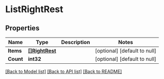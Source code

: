 # ListRightRest

## Properties
Name | Type | Description | Notes
------------ | ------------- | ------------- | -------------
**Items** | [**[]RightRest**](RightRest.md) |  | [optional] [default to null]
**Count** | **int32** |  | [optional] [default to null]

[[Back to Model list]](../README.md#documentation-for-models) [[Back to API list]](../README.md#documentation-for-api-endpoints) [[Back to README]](../README.md)

